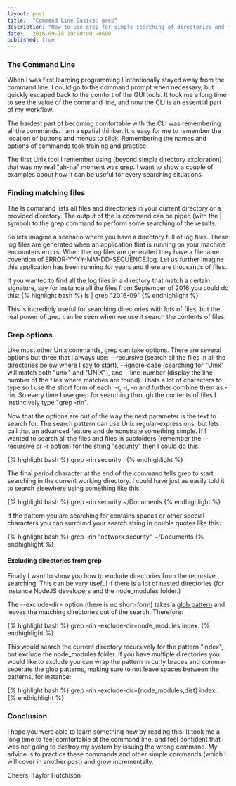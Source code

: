 ```yaml
---
layout: post
title:  "Command Line Basics: grep"
description: "How to use grep for simple searching of directories and files."
date:   2016-09-18 19:00:00 -0600
published: true
---
```

### The Command Line

When I was first learning programming I intentionally stayed away from the command line. I could go to the command prompt when necessary, but quickly escaped back to the comfort of the GUI tools. It took me a long time to see the value of the command line, and now the CLI is an essential part of my workflow.

The hardest part of becoming comfortable with the CLI was remembering all the commands. I am a spatial thinker. It is easy for me to remember the location of buttons and menus to click. Remembering the names and options of commands took training and practice. 

The first Unix tool I remember using (beyond simple directory exploration) that was my real "ah-ha" moment was grep. I want to show a couple of examples about how it can be useful for every searching situations.

### Finding matching files

The ls command lists all files and directories in your current directory or a provided directory. The output of the ls command can be piped (with the | symbol) to the grep command to perform some searching of the results. 

So lets imagine a scenario where you have a directory full of log files. These log files are generated when an application that is running on your machine encounters errors. When the log files are generated they have a filename covention of ERROR-YYYY-MM-DD-SEQUENCE.log. Let us further imagine this application has been running for years and there are thousands of files.

If you wanted to find all the log files in a directory that match a certain signature, say for instance all the files from September of 2016 you could do this:
{% highlight bash %}
ls | grep "2016-09" 
{% endhighlight %}

This is incredibly useful for searching directories with lots of files, but the real power of grep can be seen when we use it search the contents of files.

### Grep options

Like most other Unix commands, grep can take options. There are several options but three that I always use: --recursive (search all the files in all the directories below where I say to start), --ignore-case (searching for "Unix" will match both "unix" and "UNIX"), and --line-number (display the line number of the files where matches are found). Thats a lot of characters to type so I use the short form of each: -r, -i, -n and further combine them as -rin. So every time I use grep for searching through the contents of files I instincively type "grep -rin".

Now that the options are out of the way the next parameter is the text to search for. The search pattern can use Unix regular-expressions, but lets call that an advanced feature and demonstrate something simple. If I wanted to search all the files and files in subfolders (remember the --recursive or -r option) for the string "security" then I could do this:

{% highlight bash %}
grep -rin security .
{% endhighlight %}

The final period character at the end of the command tells grep to start searching in the current working directory. I could have just as easily told it to search elsewhere using something like this:

{% highlight bash %}
grep -rin security ~/Documents
{% endhighlight %}

If the pattern you are searching for contains spaces or other special characters you can surround your search string in double quotes like this:

{% highlight bash %}
grep -rin "network security" ~/Documents
{% endhighlight %}

#### Excluding directories from grep

Finally I want to show you how to exclude directories from the recursive searching. This can be very useful if there is a lot of nested directories (for instance NodeJS developers and the node_modules folder.)

The --exclude-dir= option (there is no short-form) takes a [glob pattern][glob]
and leaves the matching directories out of the search. Therefore: 

{% highlight bash %}
grep -rin -exclude-dir=node_modules index. 
{% endhighlight %}

This would search the current directory recursively for the pattern "index", but exclude the node_modules folder. If you have multiple directories you would like to exclude you can wrap the pattern in curly braces and comma-seperate the glob patterns, making sure to not leave spaces between the patterns, for instance:

{% highlight bash %}
grep -rin -exclude-dir={node_modules,dist} index . 
{% endhighlight %}

### Conclusion

I hope you were able to learn something new by reading this. It took me a long time to feel comfortable at the command line, and feel confident that I was not going to destroy my system by issuing the wrong command. My advice is to practice these commands and other simple commands (which I will cover in another post) and grow incrementally. 

Cheers,
Taylor Hutchison

[glob]: http://man7.org/linux/man-pages/man7/glob.7.html


